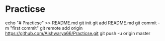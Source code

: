 # Practicse
echo "# Practicse" >> README.md
git init
git add README.md
git commit -m "first commit"
git remote add origin https://github.com/Aishwarya66/Practicse.git
git push -u origin master
